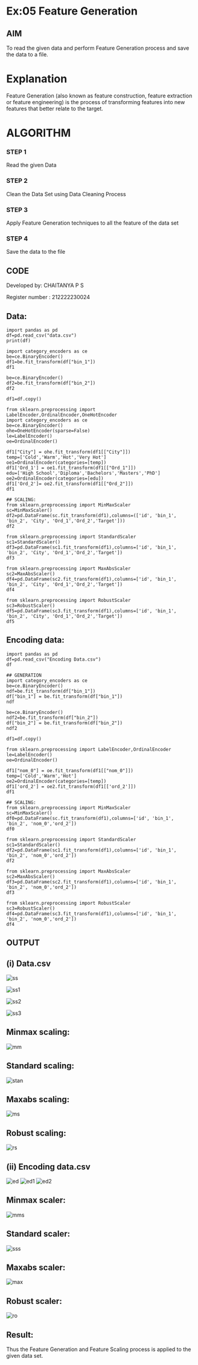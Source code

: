 # Ex:05 Feature Generation

## AIM
To read the given data and perform Feature Generation process and save the data to a file. 

# Explanation
Feature Generation (also known as feature construction, feature extraction or feature engineering) is the process of transforming features into new features that better relate to the target.
 

# ALGORITHM
### STEP 1
Read the given Data
### STEP 2
Clean the Data Set using Data Cleaning Process
### STEP 3
Apply Feature Generation techniques to all the feature of the data set
### STEP 4
Save the data to the file


## CODE
Developed by: CHAITANYA P S

Register number : 212222230024

## Data:
```
import pandas as pd
df=pd.read_csv("data.csv")
print(df)

import category_encoders as ce
be=ce.BinaryEncoder()
df1=be.fit_transform(df["bin_1"])
df1

be=ce.BinaryEncoder()
df2=be.fit_transform(df["bin_2"])
df2

df1=df.copy()

from sklearn.preprocessing import LabelEncoder,OrdinalEncoder,OneHotEncoder
import category_encoders as ce
be=ce.BinaryEncoder()
ohe=OneHotEncoder(sparse=False)
le=LabelEncoder()
oe=OrdinalEncoder()

df1["City"] = ohe.fit_transform(df1[["City"]])
temp=['Cold','Warm','Hot','Very Hot']
oe1=OrdinalEncoder(categories=[temp])
df1['Ord_1'] = oe1.fit_transform(df1[["Ord_1"]])
edu=['High School','Diploma','Bachelors','Masters','PhD']
oe2=OrdinalEncoder(categories=[edu])
df1['Ord_2']= oe2.fit_transform(df1[["Ord_2"]])
df1

## SCALING:
from sklearn.preprocessing import MinMaxScaler
sc=MinMaxScaler()
df2=pd.DataFrame(sc.fit_transform(df1),columns=(['id', 'bin_1', 'bin_2', 'City', 'Ord_1','Ord_2','Target']))
df2

from sklearn.preprocessing import StandardScaler
sc1=StandardScaler()
df3=pd.DataFrame(sc1.fit_transform(df1),columns=['id', 'bin_1', 'bin_2', 'City', 'Ord_1','Ord_2','Target'])
df3

from sklearn.preprocessing import MaxAbsScaler
sc2=MaxAbsScaler()
df4=pd.DataFrame(sc2.fit_transform(df1),columns=['id', 'bin_1', 'bin_2', 'City', 'Ord_1','Ord_2','Target'])
df4

from sklearn.preprocessing import RobustScaler
sc3=RobustScaler()
df5=pd.DataFrame(sc3.fit_transform(df1),columns=['id', 'bin_1', 'bin_2', 'City', 'Ord_1','Ord_2','Target'])
df5

```
## Encoding data:
```
import pandas as pd
df=pd.read_csv("Encoding Data.csv")
df

## GENERATION
import category_encoders as ce
be=ce.BinaryEncoder()
ndf=be.fit_transform(df["bin_1"])
df["bin_1"] = be.fit_transform(df["bin_1"])
ndf

be=ce.BinaryEncoder()
ndf2=be.fit_transform(df["bin_2"])
df["bin_2"] = be.fit_transform(df["bin_2"])
ndf2

df1=df.copy()

from sklearn.preprocessing import LabelEncoder,OrdinalEncoder
le=LabelEncoder()
oe=OrdinalEncoder()

df1["nom_0"] = oe.fit_transform(df1[["nom_0"]])
temp=['Cold','Warm','Hot']
oe2=OrdinalEncoder(categories=[temp])
df1['ord_2'] = oe2.fit_transform(df1[['ord_2']])
df1

## SCALING:
from sklearn.preprocessing import MinMaxScaler
sc=MinMaxScaler()
df0=pd.DataFrame(sc.fit_transform(df1),columns=['id', 'bin_1', 'bin_2', 'nom_0','ord_2'])
df0

from sklearn.preprocessing import StandardScaler
sc1=StandardScaler()
df2=pd.DataFrame(sc1.fit_transform(df1),columns=['id', 'bin_1', 'bin_2', 'nom_0','ord_2'])
df2

from sklearn.preprocessing import MaxAbsScaler
sc2=MaxAbsScaler()
df3=pd.DataFrame(sc2.fit_transform(df1),columns=['id', 'bin_1', 'bin_2', 'nom_0','ord_2'])
df3

from sklearn.preprocessing import RobustScaler
sc3=RobustScaler()
df4=pd.DataFrame(sc3.fit_transform(df1),columns=['id', 'bin_1', 'bin_2', 'nom_0','ord_2'])
df4
```

## OUTPUT
## (i) Data.csv

![ss](https://user-images.githubusercontent.com/118707079/232985316-8b2b5676-037c-4230-a839-80c76a54b51f.jpg)

![ss1](https://user-images.githubusercontent.com/118707079/232985325-5ca12edf-2558-42a1-964d-798ef20d26cd.jpg)

![ss2](https://user-images.githubusercontent.com/118707079/232985360-4c6a3590-6e13-4770-ad13-d54559bfc497.jpg)

![ss3](https://user-images.githubusercontent.com/118707079/232985378-5c03e91a-042d-464b-baf2-6273b0ff9e51.jpg)

## Minmax scaling:

![mm](https://user-images.githubusercontent.com/118707079/232986167-55fd493a-5cf0-43ba-8533-c2f2f0fa4c2a.jpg)

## Standard scaling:

![stan](https://user-images.githubusercontent.com/118707079/232986180-77fee453-ba62-468f-a26b-4a2891a82ec0.jpg)

## Maxabs scaling:

![ms](https://user-images.githubusercontent.com/118707079/232986195-a0b17f87-652c-454c-90cc-0139971859e2.jpg)

## Robust scaling:

![rs](https://user-images.githubusercontent.com/118707079/232986250-a7466c6f-cb85-424d-8317-a459706af67a.jpg)

## (ii) Encoding data.csv

![ed](https://user-images.githubusercontent.com/118707079/232986357-6f722cdb-e842-4635-b447-b56eb46d37be.jpg)
![ed1](https://user-images.githubusercontent.com/118707079/232986437-aa0c1711-3cf2-4583-9612-f6de764d32aa.jpg)
![ed2](https://user-images.githubusercontent.com/118707079/232986454-d524659f-7a58-45b9-a1e3-a04aca60c401.jpg)

## Minmax scaler:

![mms](https://user-images.githubusercontent.com/118707079/232986554-8680028e-76d5-4763-a50a-f8e8d6cb470f.jpg)

## Standard scaler:

![sss](https://user-images.githubusercontent.com/118707079/232986634-2f2da3de-76ad-4f0d-b788-9a8a10190dfb.jpg)

## Maxabs scaler:

![max](https://user-images.githubusercontent.com/118707079/232986716-1d3884cd-6e71-407c-aa8d-6b4fe9c1bd0b.jpg)

## Robust scaler:

![ro](https://user-images.githubusercontent.com/118707079/232986810-b7ba4556-522d-4b2c-af4c-0e4dd92ab866.jpg)


## Result:
Thus the Feature Generation and Feature Scaling process is applied to the given data set.
